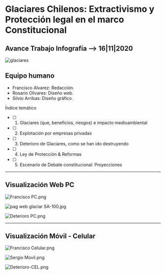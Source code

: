 # Glaciares Chilenos: Extractivismo y Protección legal en el marco Constitucional
## Avance Trabajo Infografía --> 16|11|2020

![glaciares](https://www.terram.cl/wp-content/uploads/2020/07/blog-glaciar-2-1024x640.jpg)

## Equipo humano
- Francisco Alvarez: Redacción.
- Rosario Olivares: Diseño web.
- Silvio Arribas: Diseño gráfico.

Índice temático
- [ ] 1. Glaciares (que, beneficios, riesgos) e impacto medioambiental
- [ ] 2. Explotación por empresas privadas
- [ ] 3. Deterioro de Glaciares, como se han ido destruyendo 
- [ ] 4. Ley de Protección & Reformas 
- [ ] 5. Escenario de Debate constitucional: Proyecciones

---
## Visualización Web PC

![Francisco PC.png](https://github.com/Glaciares-en-peligro/Glaciares-Parte-3/blob/main/img/Francisco%20PC.png?raw=true)

![pag web glaciar SA-100.jpg](https://github.com/Glaciares-en-peligro/Glaciares-Parte-3/blob/main/img/pag%20web%20glaciar%20SA-100.jpg?raw=true)

![Deterioro PC.png](https://github.com/Glaciares-en-peligro/Glaciares-Parte-3/blob/main/img/Deterioro%20PC.png?raw=true)

---
## Visualización Móvil - Celular

![Francisco Celular.png](https://github.com/Glaciares-en-peligro/Glaciares-Parte-3/blob/main/img/Francisco%20Celular.png?raw=true)

![Sergio Movil.png](https://github.com/Glaciares-en-peligro/Glaciares-Parte-3/blob/main/img/Sergio%20Movil.png?raw=true)

![Deterioro-CEL.png](https://github.com/Glaciares-en-peligro/Glaciares-Parte-3/blob/main/img/Deterioro-CEL.png?raw=true)

